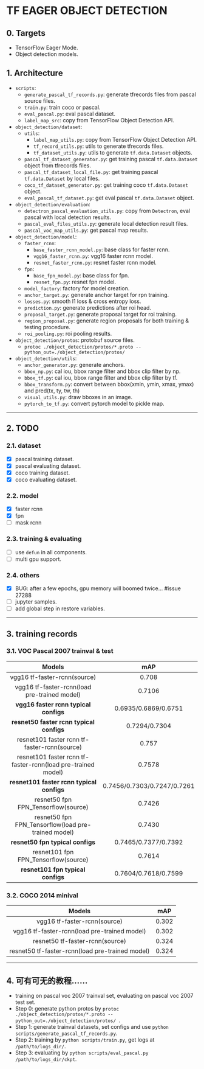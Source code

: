 # TF EAGER OBJECT DETECTION

## 0. Targets
+ TensorFlow Eager Mode.
+ Object detection models.

## 1. Architecture
+ `scripts`:
    + `generate_pascal_tf_records.py`: generate tfrecords files from pascal source files.
    + `train.py`: train coco or pascal.
    + `eval_pascal.py`: eval pascal dataset.
    + `label_map_src`: copy from TensorFlow Object Detection API.
+ `object_detection/dataset`:
    + `utils`:
        + `label_map_utils.py`: copy from TensorFlow Object Detection API.
        + `tf_record_utils.py`: utils to generate tfrecords files.    
        + `tf_dataset_utils.py`: utils to generate `tf.data.Dataset` objects.
    + `pascal_tf_dataset_generator.py`: get training pascal `tf.data.Dataset` object from tfrecords files.
    + `pascal_tf_dataset_local_file.py`: get training pascal `tf.data.Dataset` by local files.
    + `coco_tf_dataset_generator.py`: get training coco `tf.data.Dataset` object.
    + `eval_pascal_tf_dataset.py`: get eval pascal `tf.data.Dataset` object.
+ `object_detection/evaluation`:
    + `detectron_pascal_evaluation_utils.py`: copy from `Detectron`, eval pascal with local detection results.
    + `pascal_eval_files_utils.py`: generate local detection result files.
    + `pascal_voc_map_utils.py`: get pascal map results.
+ `object_detection/model`:
    + `faster_rcnn`:
        + `base_faster_rcnn_model.py`: base class for faster rcnn.
        + `vgg16_faster_rcnn.py`: vgg16 faster rcnn model.
        + `resnet_faster_rcnn.py`: resnet faster rcnn model.
    + `fpn`:
        + `base_fpn_model.py`: base class for fpn.
        + `resnet_fpn.py`: resnet fpn model.
    + `model_factory`: factory for model creation.
    + `anchor_target.py`: generate anchor target for rpn training.
    + `losses.py`: smooth l1 loss & cross entropy loss.
    + `prediction.py`: generate predictions after roi head.
    + `proposal_target.py`: generate proposal target for roi training.
    + `region_proposal.py`: generate region proposals for both training & testing procedure.
    + `roi_pooling.py`: roi pooling results.
+ `object_detection/protos`: protobuf source files.
    + `protoc ./object_detection/protos/*.proto --python_out=./object_detection/protos/ `
+ `object_detection/utils`:
    + `anchor_generator.py`: generate anchors.
    + `bbox_np.py`: cal iou, bbox range filter and bbox clip filter by np.
    + `bbox_tf.py`: cal iou, bbox range filter and bbox clip filter by tf.
    + `bbox_transform.py`: convert between bbox(xmin, ymin, xmax, ymax) and pred(tx, ty, tw, th)
    + `visual_utils.py`: draw bboxes in an image.
    + `pytorch_to_tf.py`: convert pytorch model to pickle map.


---


## 2. TODO

### 2.1. dataset
+ [x] pascal training dataset.
+ [x] pascal evaluating dataset.
+ [x] coco training dataset.
+ [x] coco evaluating dataset.

### 2.2. model
+ [x] faster rcnn
+ [x] fpn
+ [ ] mask rcnn

### 2.3. training & evaluating
+ [ ] use `defun` in all components.
+ [ ] multi gpu support.

### 2.4. others
+ [x] BUG: after a few epochs, gpu memory will boomed twice... #issue 27288
+ [ ] jupyter samples.
+ [ ] add global step in restore variables.

---

## 3. training records

### 3.1. VOC Pascal 2007 trainval & test
| Models | mAP |
|:------:|:-----:|
|vgg16 tf-faster-rcnn(source)|0.708|
|vgg16 tf-faster-rcnn(load pre-trained model)|0.7106|
|**vgg16 faster rcnn typical configs**|0.6935/0.6869/0.6751|
|**resnet50 faster rcnn typical configs**|0.7294/0.7304|
|resnet101 faster rcnn tf-faster-rcnn(source)|0.757|
|resnet101 faster rcnn tf-faster-rcnn(load pre-trained model)|0.7578|
|**resnet101 faster rcnn typical configs**|0.7456/0.7303/0.7247/0.7261|
|resnet50 fpn FPN_Tensorflow(source)|0.7426|
|resnet50 fpn FPN_Tensorflow(load pre-trained model)|0.7430|
|**resnet50 fpn typical configs**|0.7465/0.7377/0.7392|
|resnet101 fpn FPN_Tensorflow(source)|0.7614|
|**resnet101 fpn typical configs**|0.7604/0.7618/0.7599|

### 3.2. COCO 2014 minival
| Models | mAP |
|:------:|:-----:|
|vgg16 tf-faster-rcnn(source)|0.302|
|vgg16 tf-faster-rcnn(load pre-trained model)|0.302|
|resnet50 tf-faster-rcnn(source)|0.324|
|resnet50 tf-faster-rcnn(load pre-trained model)|0.324|


---

## 4. 可有可无的教程……
+ training on pascal voc 2007 trainval set, evaluating on pascal voc 2007 test set.
+ Step 0: generate python protos by `protoc ./object_detection/protos/*.proto --python_out=./object_detection/protos/ `.
+ Step 1: generate trainval datasets, set configs and use `python scripts/generate_pascal_tf_records.py`.
+ Step 2: training by `python scripts/train.py`, get logs at `/path/to/logs_dir/`.
+ Step 3: evaluating by `python scripts/eval_pascal.py /path/to/logs_dir/ckpt`.